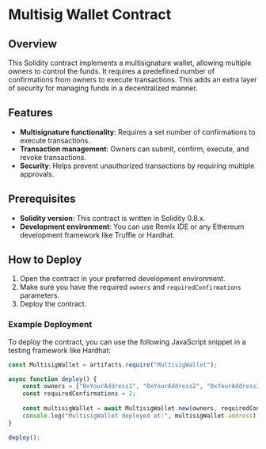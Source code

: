 # Multisig Wallet Contract

## Overview

This Solidity contract implements a multisignature wallet, allowing multiple owners to control the funds. It requires a predefined number of confirmations from owners to execute transactions. This adds an extra layer of security for managing funds in a decentralized manner.

## Features

- **Multisignature functionality**: Requires a set number of confirmations to execute transactions.
- **Transaction management**: Owners can submit, confirm, execute, and revoke transactions.
- **Security**: Helps prevent unauthorized transactions by requiring multiple approvals.

## Prerequisites

- **Solidity version**: This contract is written in Solidity 0.8.x.
- **Development environment**: You can use Remix IDE or any Ethereum development framework like Truffle or Hardhat.

## How to Deploy

1. Open the contract in your preferred development environment.
2. Make sure you have the required `owners` and `requiredConfirmations` parameters.
3. Deploy the contract.

### Example Deployment

To deploy the contract, you can use the following JavaScript snippet in a testing framework like Hardhat:

```javascript
const MultisigWallet = artifacts.require("MultisigWallet");

async function deploy() {
    const owners = ["0xYourAddress1", "0xYourAddress2", "0xYourAddress3"];
    const requiredConfirmations = 2;
    
    const multisigWallet = await MultisigWallet.new(owners, requiredConfirmations);
    console.log("MultisigWallet deployed at:", multisigWallet.address);
}

deploy();
